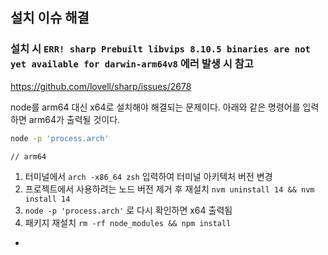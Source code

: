 ## 설치 이슈 해결

### 설치 시 `ERR! sharp Prebuilt libvips 8.10.5 binaries are not yet available for darwin-arm64v8` 에러 발생 시 참고

<https://github.com/lovell/sharp/issues/2678>

node를 arm64 대신 x64로 설치해야 해결되는 문제이다. 아래와 같은 명령어를 입력하면 arm64가 출력될 것이다.

```bash
node -p 'process.arch'

// arm64
```

1. 터미널에서 `arch -x86_64 zsh` 입력하여 터미널 아키텍처 버전 변경
2. 프로젝트에서 사용하려는 노드 버전 제거 후 재설치 `nvm uninstall 14 && nvm install 14`
3. `node -p 'process.arch'` 로 다시 확인하면 x64 출력됨
4. 패키지 재설치 `rm -rf node_modules && npm install`

-
